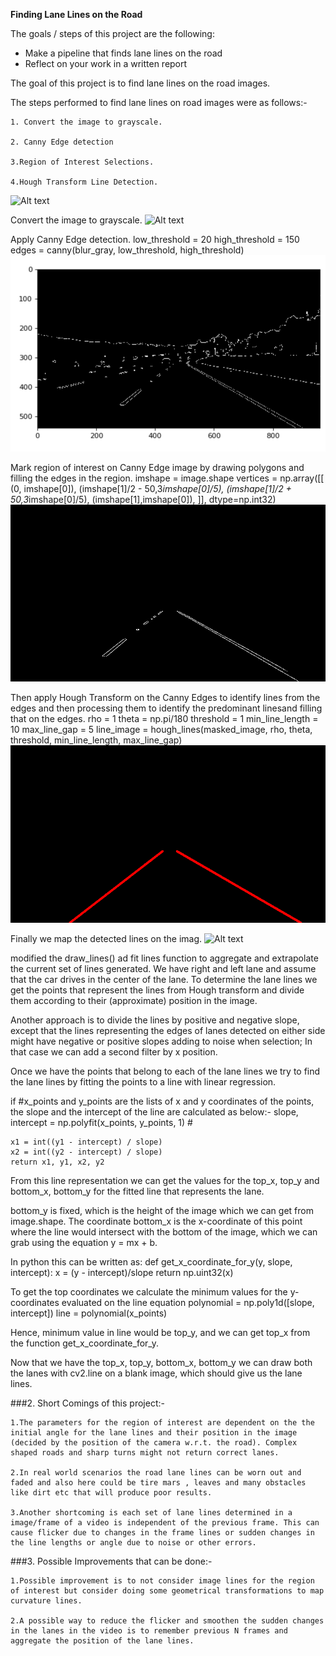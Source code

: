 **Finding Lane Lines on the Road**

The goals / steps of this project are the following:
* Make a pipeline that finds lane lines on the road
* Reflect on your work in a written report

The goal of this project is to find lane lines on the road images.

The steps performed to find lane lines on road images were as follows:-

    1. Convert the image to grayscale.
    
    2. Canny Edge detection
    
    3.Region of Interest Selections.
    
    4.Hough Transform Line Detection.
    

![Alt text](/test_images/solidWhiteCurve.jpg?raw=true)


Convert the image to grayscale.
![Alt text](/examples/grayscale.jpg?raw=true)


Apply Canny Edge detection.
low_threshold = 20
high_threshold = 150
edges = canny(blur_gray, low_threshold, high_threshold)
![Alt text](/examples/canny_threshold.png?raw=true)


Mark region of interest on Canny Edge image by drawing polygons and filling the edges in the region.
imshape = image.shape
vertices = np.array([[
            (0, imshape[0]),
            (imshape[1]/2 - 50,3*imshape[0]/5),
            (imshape[1]/2 + 50,3*imshape[0]/5),
            (imshape[1],imshape[0]),
        ]], dtype=np.int32)
![Alt text](/examples/masked.jpg.png?raw=true)


Then apply Hough Transform on the Canny Edges to identify lines from the edges and then processing them to identify the predominant linesand filling that on the edges. 
rho = 1
theta = np.pi/180
threshold = 1
min_line_length = 10
max_line_gap = 5
line_image = hough_lines(masked_image, rho, theta, threshold, min_line_length, max_line_gap)
![Alt text](/examples/hough.jpg.png?raw=true)


Finally we map the detected lines on the imag.
![Alt text](/examples/laneLines_thirdPass.jpg?raw=true)


modified the draw_lines() ad fit lines function to aggregate and extrapolate the current set of lines generated. We have right and left lane and assume that the car drives in the center of the lane. To determine the lane lines we get the points that represent the lines from Hough transform and divide them according to their (approximate) position in the image.

Another approach is to divide the lines by positive and negative slope, except that the lines representing the edges of lanes detected on either side might have negative or positive slopes adding to noise when selection; In that case we can add a second filter by x position.

Once we have the points that belong to each of the lane lines we try to find the lane lines by fitting the points to a line with linear regression.

if #x_points and y_points are the lists of x and y coordinates of the points,
the slope and the intercept of the line are calculated as below:-
slope, intercept = np.polyfit(x_points, y_points, 1)  # 

    x1 = int((y1 - intercept) / slope)
    x2 = int((y2 - intercept) / slope)
    return x1, y1, x2, y2
    
From this line representation we can get the values for the top_x, top_y and bottom_x, bottom_y for the fitted line that represents the lane.

bottom_y is fixed, which is the height of the image which we can get from image.shape. 
The coordinate bottom_x is the x-coordinate of this point where the line would intersect with the bottom of the image,
which we can grab using the equation y = mx + b. 

In python this can be written as:
  def get_x_coordinate_for_y(y, slope, intercept):
      x = (y - intercept)/slope
      return np.uint32(x)


To get the top coordinates we calculate the minimum values for the y-coordinates evaluated on the line equation
polynomial = np.poly1d([slope, intercept])
line = polynomial(x_points)

Hence, minimum value in line would be top_y, and we can get top_x from the function get_x_coordinate_for_y.

Now that we have the top_x, top_y, bottom_x, bottom_y we can draw both the lanes with cv2.line on a blank image, which should give us the lane lines.


###2. Short Comings of this project:-

    1.The parameters for the region of interest are dependent on the the initial angle for the lane lines and their position in the image (decided by the position of the camera w.r.t. the road). Complex shaped roads and sharp turns might not return correct lanes.
    
    2.In real world scenarios the road lane lines can be worn out and faded and also here could be tire mars , leaves and many obstacles like dirt etc that will produce poor results.
    
    3.Another shortcoming is each set of lane lines determined in a image/frame of a video is independent of the previous frame. This can cause flicker due to changes in the frame lines or sudden changes in the line lengths or angle due to noise or other errors.

    
   
###3. Possible Improvements that can be done:-

    1.Possible improvement is to not consider image lines for the region of interest but consider doing some geometrical transformations to map curvature lines. 
    
    2.A possible way to reduce the flicker and smoothen the sudden changes in the lanes in the video is to remember previous N frames and aggregate the position of the lane lines.


